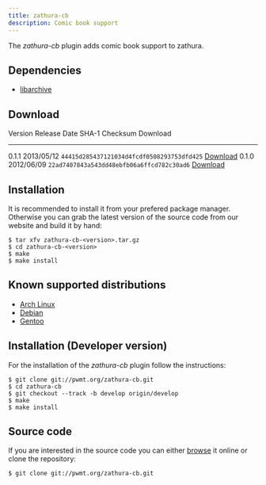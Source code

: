 ```yaml
---
title: zathura-cb
description: Comic book support
---
```


The *zathura-cb* plugin adds comic book support to zathura.

## Dependencies

* [libarchive](http://www.libarchive.org/)

## Download

Version  Release Date  SHA-1 Checksum                             Download
-------- ------------  ------------------------------------------ -----------------------------------------------
0.1.1    2013/05/12    `44415d285437121034d4fcdf0508293753dfd425` [Download](../download/zathura-cb-0.1.1.tar.gz)
0.1.0    2012/06/09    `22ad7407843a543dd48ebfb06a6ffcd782c30ad6` [Download](../download/zathura-cb-0.1.0.tar.gz)

## Installation
It is recommended to install it from your prefered package manager. Otherwise
you can grab the latest version of the source code from our website and build it
by hand:

    $ tar xfv zathura-cb-<version>.tar.gz
    $ cd zathura-cb-<version>
    $ make
    $ make install

## Known supported distributions
* [Arch Linux](https://aur.archlinux.org/packages/zathura-cb/)
* [Debian](http://packages.debian.org/en/sid/zathura-cb)
* [Gentoo](http://packages.gentoo.org/package/app-text/zathura-cb)

## Installation (Developer version)
For the installation of the *zathura-cb* plugin follow the
instructions:

    $ git clone git://pwmt.org/zathura-cb.git
    $ cd zathura-cb
    $ git checkout --track -b develop origin/develop
    $ make
    $ make install

## Source code
If you are interested in the source code you can either
[browse](http://git.pwmt.org/?p=zathura-cb.git) it online or clone the
repository:

    $ git clone git://pwmt.org/zathura-cb.git
